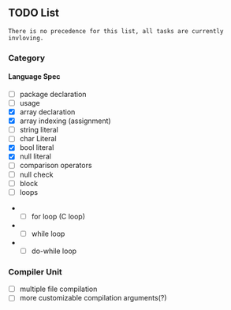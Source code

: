 ## TODO List
``There is no precedence for this list, all tasks are currently invloving.``
### Category
#### Language Spec

- [ ] package declaration
- [ ] usage
- [x] array declaration
- [x] array indexing (assignment)
- [ ] string literal
- [ ] char Literal
- [x] bool literal
- [x] null literal
- [ ] comparison operators
- [ ] null check
- [ ] block
- [ ] loops
- - [ ] for loop (C loop)
- - [ ] while loop
- - [ ] do-while loop

### Compiler Unit

- [ ] multiple file compilation
- [ ] more customizable compilation arguments(?)
